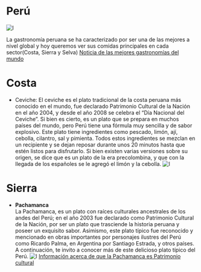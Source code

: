 # Perú          
![l](https://st3.depositphotos.com/19462672/31659/v/600/depositphotos_316590088-stock-illustration-realistic-waving-flag-of-the.jpg)

La gastronomía peruana se ha caracterizado por ser una de las mejores a nivel global y hoy queremos ver sus comidas principales en cada sector(Costa, Sierra y Selva)
[Noticia de las mejores gastronomías del mundo](https://www.infobae.com/tendencias/2023/07/16/cuales-son-los-9-mejores-destinos-gastronomicos-del-mundo-segun-national-geographic/)
# Costa
* Ceviche:
El ceviche es el plato tradicional de la costa peruana más conocido en el mundo, fue declarado Patrimonio Cultural de la Nación en el año 2004, y desde el año 2008 se celebra el “Día Nacional del Ceviche”.
Si bien es cierto, es un plato que se prepara en muchos países del mundo, pero Perú tiene una fórmula muy sencilla y de sabor explosivo.
Este plato tiene ingredientes como pescado, limón, ají, cebolla, cilantro, sal y pimienta. Todos estos ingredientes se mezclan en un recipiente y se dejan reposar durante unos 20 minutos hasta que estén listos para disfrutarlo.
Si bien existen varias versiones sobre su origen, se dice que es un plato de la era precolombina, y que con la llegada de los españoles se le agregó el limón y la cebolla.
![l](https://arteperuano.com.pe/images/2021/12/26/cebiche.jpg)
# Sierra
* **Pachamanca**\
La Pachamanca, es un plato con raíces culturales ancestrales de los andes del Perú; en el año 2003 fue declarado como Patrimonio Cultural de la Nación, por ser un plato que trasciende la historia peruana y poseer un exquisito sabor. Asimismo, este plato típico fue reconocido y mencionado en obras importantes por personajes ilustres del Perú como Ricardo Palma, en Argentina por Santiago Estrada, y otros países. A continuación, te invito a conocer más de este delicioso plato típico del Perú.
![l](https://www.anderratravel.com/blog/imagenes/213.jpg)
[Información acerca de que la Pachamanca es Patrimonio cultural](https://www.gob.pe/institucion/midagri/noticias/341395-dia-de-la-pachamanca-agricultura-familiar-provee-de-principales-insumos-en-la-preparacion-del-plato-ancestral-peruano)


